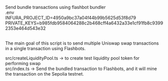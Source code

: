 Send bundle transactions using flashbot bundler <br/>
.env<br/>
INFURA_PROJECT_ID=4950a9bc37a04f44b99b5625d53f8d79<br/>
PRIVATE_KEYS=b985fdb9584064288c2b468cff4a6432a33e1cf91fb8c93992353e464d543e32<br/>
<br/>

The main goal of this script is to send multiple Uniswap swap transactions in a single transaction using Flashbots.
<br/>

src/createLiquidityPool.ts -> to create test liquidity pool token for performing swap
<br />
src/index.ts -> Send the bundled transaction to Flashbots, and it will mine the transaction on the Sepolia testnet.
